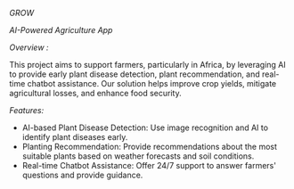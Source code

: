 *GROW*

*AI-Powered Agriculture App*


*Overview :*


This project aims to support farmers, particularly in Africa, by leveraging AI to provide early plant disease detection, plant recommendation, and real-time chatbot assistance. Our solution helps improve crop yields, mitigate agricultural losses, and enhance food security.

*Features:*

-  AI-based Plant Disease Detection: Use image recognition and AI to identify plant diseases early.
-  Planting Recommendation: Provide recommendations about the most suitable plants based on weather forecasts and soil conditions.
-  Real-time Chatbot Assistance: Offer 24/7 support to answer farmers' questions and provide guidance.
